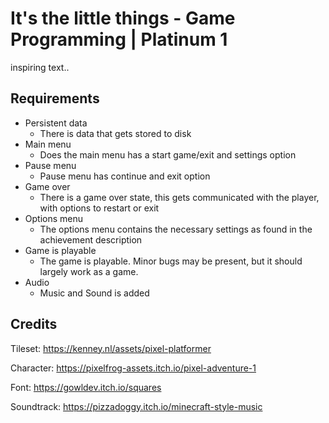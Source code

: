 # It's the little things - Game Programming | Platinum 1

inspiring text..
## Requirements

- Persistent data 
  - There is data that gets stored to disk
- Main menu 
  - Does the main menu has a start game/exit and settings option
- Pause menu 
  - Pause menu has continue and exit option
- Game over 
  - There is a game over state, this gets communicated with the player, with options to restart or exit
- Options menu 
  - The options menu contains the necessary settings as found in the achievement description
- Game is playable 
  - The game is playable. Minor bugs may be present, but it should largely work as a game.
- Audio 
  - Music and Sound is added

## Credits

Tileset: https://kenney.nl/assets/pixel-platformer

Character: https://pixelfrog-assets.itch.io/pixel-adventure-1

Font: https://gowldev.itch.io/squares

Soundtrack: https://pizzadoggy.itch.io/minecraft-style-music
